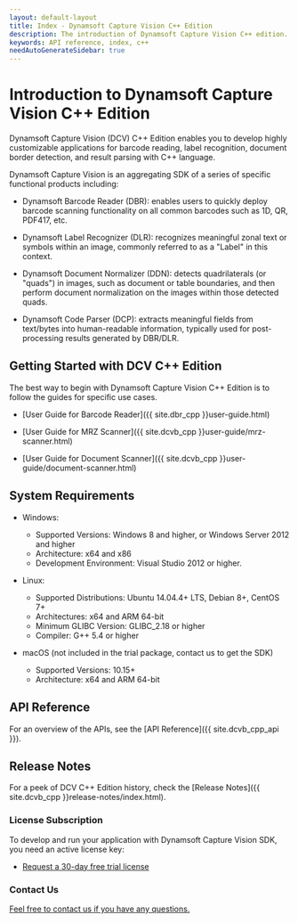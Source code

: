 ```yaml
---
layout: default-layout
title: Index - Dynamsoft Capture Vision C++ Edition
description: The introduction of Dynamsoft Capture Vision C++ edition.
keywords: API reference, index, c++
needAutoGenerateSidebar: true
---
```


# Introduction to Dynamsoft Capture Vision C++ Edition

Dynamsoft Capture Vision (DCV) C++ Edition enables you to develop highly customizable applications for barcode reading, label recognition, document border detection, and result parsing with C++ language.

Dynamsoft Capture Vision is an aggregating SDK of a series of specific functional products including:

- Dynamsoft Barcode Reader (DBR): enables users to quickly deploy barcode scanning functionality on all common barcodes such as 1D, QR, PDF417, etc.

- Dynamsoft Label Recognizer (DLR): recognizes meaningful zonal text or symbols within an image, commonly referred to as a "Label" in this context.

- Dynamsoft Document Normalizer (DDN): detects quadrilaterals (or "quads") in images, such as document or table boundaries, and then perform document normalization on the images within those detected quads.

- Dynamsoft Code Parser (DCP): extracts meaningful fields from text/bytes into human-readable information, typically used for post-processing results generated by DBR/DLR.


## Getting Started with DCV C++ Edition

The best way to begin with Dynamsoft Capture Vision C++ Edition is to follow the guides for specific use cases.

- [User Guide for Barcode Reader]({{ site.dbr_cpp }}user-guide.html)

- [User Guide for MRZ Scanner]({{ site.dcvb_cpp }}user-guide/mrz-scanner.html)

- [User Guide for Document Scanner]({{ site.dcvb_cpp }}user-guide/document-scanner.html)


## System Requirements

- Windows:
  - Supported Versions: Windows 8 and higher, or Windows Server 2012 and higher
  - Architecture: x64 and x86
  - Development Environment: Visual Studio 2012 or higher.

- Linux:
  - Supported Distributions: Ubuntu 14.04.4+ LTS, Debian 8+, CentOS 7+
  - Architectures: x64 and ARM 64-bit
  - Minimum GLIBC Version: GLIBC_2.18 or higher
  - Compiler: G++ 5.4 or higher

- macOS (not included in the trial package, contact us to get the SDK)
  - Supported Versions: 10.15+
  - Architecture: x64 and ARM 64-bit

## API Reference

For an overview of the APIs, see the [API Reference]({{ site.dcvb_cpp_api }}).

## Release Notes

For a peek of DCV C++ Edition history, check the [Release Notes]({{ site.dcvb_cpp }}release-notes/index.html).

### License Subscription

To develop and run your application with Dynamsoft Capture Vision SDK, you need an active license key:

* <a href = "https://www.dynamsoft.com/customer/license/trialLicense?utm_source=docs&product=DCV&package=c_cpp" target = "_blank">Request a 30-day free trial license</a>

### Contact Us

<a href = "https://www.dynamsoft.com/company/customer-service/#contact" target = "_blank">Feel free to contact us if you have any questions.</a>
